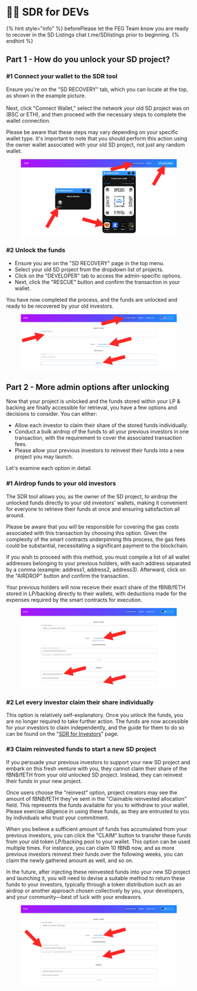 # 👩‍💻 SDR for DEVs

{% hint style="info" %}
beforePlease let the FEG Team know you are ready to recover in the SD Listings chat t.me/SDlistings prior to beginning.
{% endhint %}

## Part 1 - How do you unlock your SD project?

### #1 Connect your wallet to the SDR tool

Ensure you're on the "SD RECOVERY" tab, which you can locate at the top, as shown in the example picture.\
\
Next, click "Connect Wallet," select the network your old SD project was on (BSC or ETH), and then proceed with the necessary steps to complete the wallet connection.

Please be aware that these steps may vary depending on your specific wallet type. It's important to note that you should perform this action using the owner wallet associated with your old SD project, not just any random wallet.

<figure><img src="../../../.gitbook/assets/Screenshot_9.jpg" alt=""><figcaption></figcaption></figure>

### #2 Unlock the funds

* Ensure you are on the "SD RECOVERY" page in the top menu.&#x20;
* Select your old SD project from the dropdown list of projects.
* Click on the "DEVELOPER" tab to access the admin-specific options.
* Next, click the "RESCUE" button and confirm the transaction in your wallet.&#x20;

You have now completed the process, and the funds are unlocked and ready to be recovered by your old investors.

<figure><img src="../../../.gitbook/assets/rescue project dev2.jpg" alt=""><figcaption></figcaption></figure>

## Part 2 - More admin options after unlocking&#x20;

Now that your project is unlocked and the funds stored within your LP & backing are finally accessible for retrieval, you have a few options and decisions to consider. You can either:

* Allow each investor to claim their share of the stored funds individually.
* Conduct a bulk airdrop of the funds to all your previous investors in one transaction, with the requirement to cover the associated transaction fees.
* Please allow your previous investors to reinvest their funds into a new project you may launch.

Let's examine each option in detail.

### #1 Airdrop funds to your old investors

The SDR tool allows you, as the owner of the SD project, to airdrop the unlocked funds directly to your old investors' wallets, making it convenient for everyone to retrieve their funds at once and ensuring satisfaction all around.

Please be aware that you will be responsible for covering the gas costs associated with this transaction by choosing this option. Given the complexity of the smart contracts underpinning this process, the gas fees could be substantial, necessitating a significant payment to the blockchain.

If you wish to proceed with this method, you must compile a list of all wallet addresses belonging to your previous holders, with each address separated by a comma (example: address1, address2, address3). Afterward, click on the "AIRDROP" button and confirm the transaction.

Your previous holders will now receive their exact share of the fBNB/fETH stored in LP/backing directly to their wallets, with deductions made for the expenses required by the smart contracts for execution.

<figure><img src="../../../.gitbook/assets/SDR airdrop address.jpg" alt=""><figcaption></figcaption></figure>

### #2 Let every investor claim their share individually

This option is relatively self-explanatory. Once you unlock the funds, you are no longer required to take further action. The funds are now accessible for your investors to claim independently, and the guide for them to do so can be found on the "[SDR for Investors](sdr-for-investors.md)" page.

### #3 Claim reinvested funds to start a new SD project

If you persuade your previous investors to support your new SD project and embark on this fresh venture with you, they cannot claim their share of the fBNB/fETH from your old unlocked SD project. Instead, they can reinvest their funds in your new project.

Once users choose the "reinvest" option, project creators may see the amount of fBNB/fETH they've sent in the "Claimable reinvested allocation" field. This represents the funds available for you to withdraw to your wallet. Please exercise diligence in using these funds, as they are entrusted to you by individuals who trust your commitment.

When you believe a sufficient amount of funds has accumulated from your previous investors, you can click the "CLAIM" button to transfer these funds from your old token LP/backing pool to your wallet. This option can be used multiple times. For instance, you can claim 10 fBNB now, and as more previous investors reinvest their funds over the following weeks, you can claim the newly gathered amount as well, and so on.

In the future, after injecting these reinvested funds into your new SD project and launching it, you will need to devise a suitable method to return these funds to your investors, typically through a token distribution such as an airdrop or another approach chosen collectively by you, your developers, and your community—best of luck with your endeavors.

<figure><img src="../../../.gitbook/assets/SDR claim reinvested.jpg" alt=""><figcaption></figcaption></figure>
